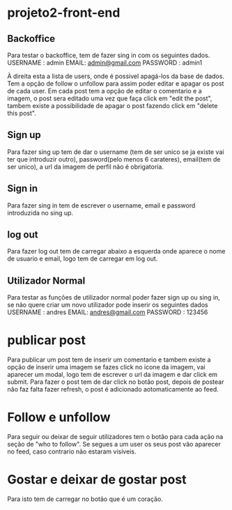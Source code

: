 # projeto2-front-end

## Backoffice

Para testar o backoffice, tem de fazer sing in com os seguintes dados.
USERNAME : admin
EMAIL: admin@gmail.com
PASSWORD : admin1

À direita esta a lista de users, onde é possivel apagá-los da base de dados.
Tem a opção de follow o unfollow para assim poder editar e apagar os post de cada user.
Em cada post tem a opção de editar o comentario e a imagem, o post sera editado uma vez que faça click em "edit the post", tambem existe a possibilidade de apagar o post fazendo click em "delete this post".


## Sign up

Para fazer sing up tem de dar o username (tem de ser unico se ja existe vai ter que introduzir outro), password(pelo menos 6 carateres), email(tem de ser unico), a url da imagem de perfil não é obrigatoria.

## Sign in

Para fazer sing in tem de escrever o username, email e password introduzida no sing up.

## log out

Para fazer log out tem de carregar abaixo a esquerda onde aparece o nome de usuario e email, logo tem de carregar em log out.

## Utilizador Normal

Para testar as funções de utilizador normal poder fazer sign up ou sing in, se não quere criar um novo utilizador pode inserir os seguintes dados
USERNAME : andres
EMAIL: andres@gmail.com
PASSWORD : 123456

# publicar post
Para publicar um post tem de inserir um comentario e tambem existe a opção de inserir uma imagem se fazes click no icone da imagem, vai aparecer um modal, logo tem de escrever o url da imagem e dar click em submit. Para fazer o post tem de dar click no botão post, depois de postear não faz falta fazer refresh, o post é adicionado aotomaticamente ao feed.

# Follow e unfollow
Para seguir ou deixar de seguir utilizadores tem o botão para cada ação na seção de "who to follow". Se segues a um user os seus post vão aparecer no feed, caso contrario não estaram visiveis. 

# Gostar e deixar de gostar post
Para isto tem de carregar no botão que é um coração.




